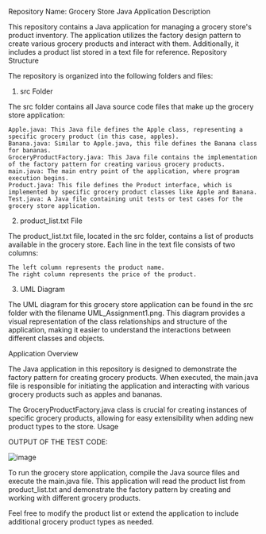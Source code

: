 Repository Name: Grocery Store Java Application
Description

This repository contains a Java application for managing a grocery store's product inventory. The application utilizes the factory design pattern to create various grocery products and interact with them. Additionally, it includes a product list stored in a text file for reference.
Repository Structure

The repository is organized into the following folders and files:
1. src Folder

The src folder contains all Java source code files that make up the grocery store application:

    Apple.java: This Java file defines the Apple class, representing a specific grocery product (in this case, apples).
    Banana.java: Similar to Apple.java, this file defines the Banana class for bananas.
    GroceryProductFactory.java: This Java file contains the implementation of the factory pattern for creating various grocery products.
    main.java: The main entry point of the application, where program execution begins.
    Product.java: This file defines the Product interface, which is implemented by specific grocery product classes like Apple and Banana.
    Test.java: A Java file containing unit tests or test cases for the grocery store application.

2. product_list.txt File

The product_list.txt file, located in the src folder, contains a list of products available in the grocery store. Each line in the text file consists of two columns:

    The left column represents the product name.
    The right column represents the price of the product.

3. UML Diagram

The UML diagram for this grocery store application can be found in the src folder with the filename UML_Assignment1.png. This diagram provides a visual representation of the class relationships and structure of the application, making it easier to understand the interactions between different classes and objects.

Application Overview

The Java application in this repository is designed to demonstrate the factory pattern for creating grocery products. When executed, the main.java file is responsible for initiating the application and interacting with various grocery products such as apples and bananas.

The GroceryProductFactory.java class is crucial for creating instances of specific grocery products, allowing for easy extensibility when adding new product types to the store.
Usage

OUTPUT OF THE TEST CODE: 

![image](https://github.com/Ayushpatel2003/SoftwareDesignAssignment1/assets/124087552/5708ce9b-67a5-43d0-9355-951c83cc691d)



To run the grocery store application, compile the Java source files and execute the main.java file. This application will read the product list from product_list.txt and demonstrate the factory pattern by creating and working with different grocery products.

Feel free to modify the product list or extend the application to include additional grocery product types as needed.
